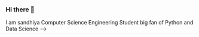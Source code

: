 ### Hi there 👋
I am sandhiya
Computer Science Engineering Student
big fan of Python and Data Science
-->
